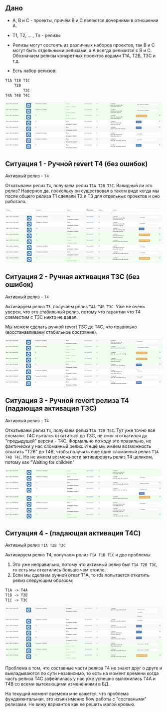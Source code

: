 ## Дано

* A, B и C - проекты, причём B и C являются дочерними в отношении A.
* T1, T2, ... , Tn - релизы 
* Релизы могут состоять из различных наборов проектов, так B и C могут быть отдельными релизами, 
а A всегда релизится с B и C. Обозначаем релизы конкретных проектов кодами T1A, T2B, T3C и т.д.

* Есть набор релизов:
```
T1A T1B T1C
    T2B
        T3C
T4A T4B T4C
```

![](https://github.com/mrodikov/rds_release_issues/blob/master/images/T1T2T3T4_set1.png)
## Ситуация 1 - Ручной revert T4 (без ошибок)
Активный релиз - `T4`

Откатываем релиз `T4`, получаем релиз `T1A T2B T3C`. 
Валидный ли это релиз? 
Наверное да, поскольку он существовал в таком виде когда мы после общего релиза T1 сделали T2 и T3 
для отдельных проектов и оно работало.

![](https://github.com/mrodikov/rds_release_issues/blob/master/images/T4A_reverted_set1.png)

## Ситуация 2 - Ручная активация T3C (без ошибок)
Активный релиз - `T4`

Активируем релиз `T3`,  получаем релиз `T4A T4B T3C`.
Уже не очень уверен, что это стабильный релиз, потому что гарантии что T4 совместим с T3C никто не давал.

Мы можем сделать ручной revert T3C до T4C, что правильно (восстанавливаем стабильное состояние).

![](https://github.com/mrodikov/rds_release_issues/blob/master/images/T3C_activated_set1.png)

## Ситуация 3 - Ручной revert релиза T4 (падающая активация T3C)
Активный релиз - `T4`

Откатываем релиз `T4`, получаем релиз `T1A T2B T4C`.
Тут уже точно всё сломали. T4C пытался откатиться до T3C, не смог и откатился до "предыдущей" версии - T4C.
Формально по коду это правильно, но фактически у нас сломанный релиз.
И ещё мы имеем возможность откатить "T2B" до T4B, чтобы получить ещё один сломанный релиз `T1A T4B T4C`.
Но не имеем возможности активировать релиз T4 целиком, потому как "Waiting for children"

![](https://github.com/mrodikov/rds_release_issues/blob/master/images/T4A_reverted_T3C_failed_set1.png)

## Ситуация 4 - (падающая активация T4C)
Активный релиз `T1A T2B T3C`

Активируем релиз T4, получаем релиз `T1A T1B T1C` и две проблемы:
1) Это уже неправильно, потому что активный релиз был `T1A T2B T3C`, то есть мы откатились больше чем стоило.
2) Если мы сделаем ручной откат Т1A, то rds попытается откатить релиз следующим образом:
```
T1A -> T4A
T1B -> T2B
T1C -> T3C
```

![](https://github.com/mrodikov/rds_release_issues/blob/master/images/T1AT2BT3C_to_T4_fail_set1.png)

Проблема в том, что составные части релиза T4 не знают друг о друге и выкладываются по сути независимо, 
то есть на момент времени когда часть релиза T4C зафейлилась у нас уже успешно выложились T4A и T4B 
со всеми вытекающими изменениями в БД.

На текущий момент времени мне кажется, что проблема фундаментальная, это изъян именно flow работы с "составными" релизами.
Не вижу вариантов как её решить малой кровью.
